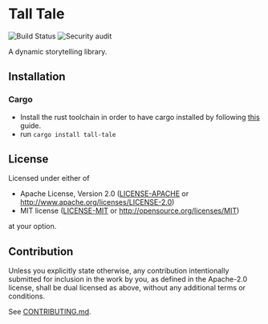 # Tall Tale

![Build Status](https://github.com/imberny/tall_tale/workflows/rust/badge.svg)
![Security audit](https://github.com/imberny/tall_tale/workflows/audit/badge.svg)

A dynamic storytelling library.

## Installation

### Cargo

* Install the rust toolchain in order to have cargo installed by following
  [this](https://www.rust-lang.org/tools/install) guide.
* run `cargo install tall-tale`

## License

Licensed under either of

 * Apache License, Version 2.0
   ([LICENSE-APACHE](LICENSE-APACHE) or http://www.apache.org/licenses/LICENSE-2.0)
 * MIT license
   ([LICENSE-MIT](LICENSE-MIT) or http://opensource.org/licenses/MIT)

at your option.

## Contribution

Unless you explicitly state otherwise, any contribution intentionally submitted
for inclusion in the work by you, as defined in the Apache-2.0 license, shall be
dual licensed as above, without any additional terms or conditions.

See [CONTRIBUTING.md](CONTRIBUTING.md).
